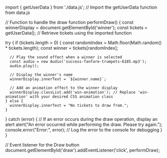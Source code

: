 import { getUserData } from './data.js'; // Import the getUserData function from data.js

// Function to handle the draw
function performDraw() {
  const winnerDisplay = document.getElementById('winner');
  const tickets = getUserData(); // Retrieve tickets using the imported function

  try {
    if (tickets.length > 0) {
      const randomIndex = Math.floor(Math.random() * tickets.length);
      const winner = tickets[randomIndex];

      // Play the sound effect when a winner is selected
      const audio = new Audio('success-fanfare-trumpets-6185.mp3');
      audio.play();

      // Display the winner's name
      winnerDisplay.innerText = `${winner.name}`;

      // Add an animation effect to the winner display
      winnerDisplay.classList.add('win-animation'); // Replace 'win-animation' with your desired CSS animation class
    } else {
      winnerDisplay.innerText = "No tickets to draw from.";
    }
  } catch (error) {
    // If an error occurs during the draw operation, display an alert
    alert("An error occurred while performing the draw. Please try again.");
    console.error("Error:", error); // Log the error to the console for debugging
  }
}

// Event listener for the Draw button
document.getElementById('draw').addEventListener('click', performDraw);
